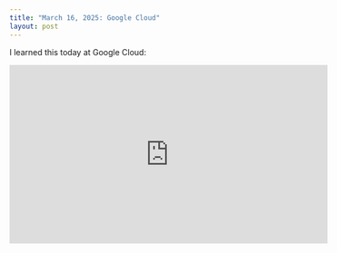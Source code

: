 ```yaml
---
title: "March 16, 2025: Google Cloud"
layout: post
---
```

I learned this today at Google Cloud:
<iframe width="560" height="315" src="https://www.youtube.com/embed/your-video-id" frameborder="0" allowfullscreen></iframe>
